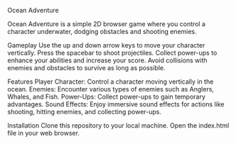Ocean Adventure

Ocean Adventure is a simple 2D browser game where you control a character underwater, dodging obstacles and shooting enemies.

Gameplay
Use the up and down arrow keys to move your character vertically.
Press the spacebar to shoot projectiles.
Collect power-ups to enhance your abilities and increase your score.
Avoid collisions with enemies and obstacles to survive as long as possible.

Features
Player Character: Control a character moving vertically in the ocean.
Enemies: Encounter various types of enemies such as Anglers, Whales, and Fish.
Power-Ups: Collect power-ups to gain temporary advantages.
Sound Effects: Enjoy immersive sound effects for actions like shooting, hitting enemies, and collecting power-ups.

Installation
Clone this repository to your local machine.
Open the index.html file in your web browser.
